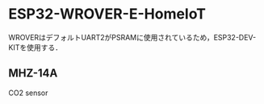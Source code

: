 # ESP32-WROVER-E-HomeIoT
WROVERはデフォルトUART2がPSRAMに使用されているため，ESP32-DEV-KITを使用する．

## MHZ-14A
CO2 sensor